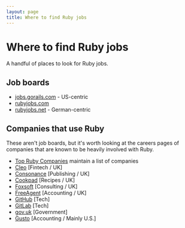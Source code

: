 ```yaml
---
layout: page
title: Where to find Ruby jobs
---
```


# Where to find Ruby jobs

A handful of places to look for Ruby jobs.

## Job boards

- [jobs.gorails.com](https://jobs.gorails.com/) - US-centric
- [rubyjobs.com](https://rubyjobs.com)
- [rubyjobs.net](https://rubyjobs.net) - German-centric


## Companies that use Ruby

These aren't job boards, but it's worth looking at the careers pages of companies that are known to be heavily involved with Ruby.

- [Top Ruby Companies](https://toprubycompanies.info/) maintain a list of companies
- [Cleo](https://web.meetcleo.com/careers) [Fintech / UK]
- [Consonance](https://www.consonance.app/jobs/) [Publishing / UK]
- [Cookpad](https://careers.cookpad.com/) [Recipes / UK]
- [Foxsoft](https://www.foxsoft.co.uk/) [Consulting / UK]
- [FreeAgent](https://www.freeagent.com/careers/) [Accounting / UK]
- [GitHub](https://github.com/about/careers) [Tech]
- [GitLab](https://about.gitlab.com/jobs/) [Tech]
- [gov.uk](https://www.gov.uk/) [Government]
- [Gusto](https://gusto.com/about/careers/join-the-team) [Accounting / Mainly U.S.]
